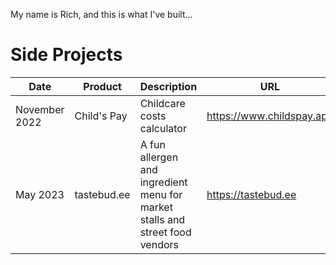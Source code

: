 My name is Rich, and this is what I've built...

# Side Projects
| Date | Product | Description | URL | Status |
| --- | --- | --- | --- | --- |
| November 2022 | Child's Pay | Childcare costs calculator | https://www.childspay.app | deprecated |
| May 2023 | tastebud.ee | A fun allergen and ingredient menu for market stalls and street food vendors | https://tastebud.ee | live |

